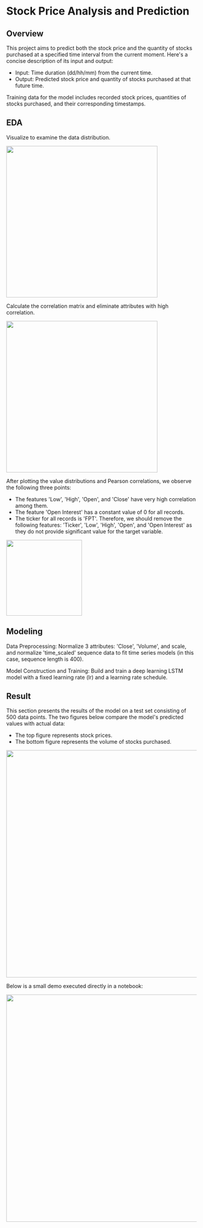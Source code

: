 # Stock Price Analysis and Prediction

## Overview

This project aims to predict both the stock price and the quantity of stocks purchased at a specified time interval from the current moment. Here's a concise description of its input and output:

- Input: Time duration (dd/hh/mm) from the current time.
- Output: Predicted stock price and quantity of stocks purchased at that future time.

Training data for the model includes recorded stock prices, quantities of stocks purchased, and their corresponding timestamps.

## EDA

Visualize to examine the data distribution.

<img src="https://github.com/nguyendv02/Stock-Price-Analysis-and-Prediction/assets/137906492/3ca2fe09-a4b0-4d0f-8178-f7055597159f" width="400">

Calculate the correlation matrix and eliminate attributes with high correlation.

<img src="https://github.com/nguyendv02/Stock-Price-Analysis-and-Prediction/assets/137906492/681fc615-4c40-40d1-9bb2-319e327310dd" width="400">

After plotting the value distributions and Pearson correlations, we observe the following three points:
- The features 'Low', 'High', 'Open', and 'Close' have very high correlation among them.
- The feature 'Open Interest' has a constant value of 0 for all records.
- The ticker for all records is 'FPT'.
Therefore, we should remove the following features: 'Ticker', 'Low', 'High', 'Open', and 'Open Interest' as they do not provide significant value for the target variable.

<img src="https://github.com/nguyendv02/Stock-Price-Analysis-and-Prediction/assets/137906492/40625d45-2351-4511-a69b-aadaf7001dee" width="200">

## Modeling

Data Preprocessing: Normalize 3 attributes: 'Close', 'Volume', and scale, and normalize 'time_scaled' sequence data to fit time series models (in this case, sequence length is 400).

Model Construction and Training: Build and train a deep learning LSTM model with a fixed learning rate (lr) and a learning rate schedule.

## Result

This section presents the results of the model on a test set consisting of 500 data points. The two figures below compare the model's predicted values with actual data:

- The top figure represents stock prices.
- The bottom figure represents the volume of stocks purchased.

<img src="https://github.com/nguyendv02/Stock-Price-Analysis-and-Prediction/assets/137906492/9cd55533-d3c2-40dc-a504-2a6f64ada053" width="600">

Below is a small demo executed directly in a notebook:

<image src="https://github.com/nguyendv02/Stock-Price-Analysis-and-Prediction/assets/137906492/2feab3c8-1cc2-4c8b-b1c2-16788ba43e6e" width="600">
